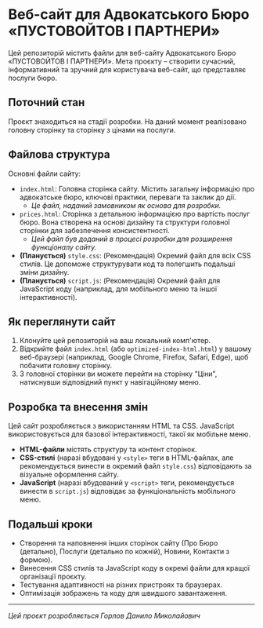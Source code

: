 # Веб-сайт для Адвокатського Бюро «ПУСТОВОЙТОВ І ПАРТНЕРИ»

Цей репозиторій містить файли для веб-сайту Адвокатського Бюро «ПУСТОВОЙТОВ І ПАРТНЕРИ».
Мета проєкту – створити сучасний, інформативний та зручний для користувача веб-сайт, що представляє послуги бюро.

## Поточний стан

Проєкт знаходиться на стадії розробки. На даний момент реалізовано головну сторінку та сторінку з цінами на послуги.

## Файлова структура

Основні файли сайту:

* `index.html`: Головна сторінка сайту. Містить загальну інформацію про адвокатське бюро, ключові практики, переваги та заклик до дії.
    * *Це файл, наданий замовником як основа для розробки.*
* `prices.html`: Сторінка з детальною інформацією про вартість послуг бюро. Вона створена на основі дизайну та структури головної сторінки для забезпечення консистентності.
    * *Цей файл був доданий в процесі розробки для розширення функціоналу сайту.*
* **(Планується)** `style.css`: (Рекомендація) Окремий файл для всіх CSS стилів. Це допоможе структурувати код та полегшить подальші зміни дизайну.
* **(Планується)** `script.js`: (Рекомендація) Окремий файл для JavaScript коду (наприклад, для мобільного меню та іншої інтерактивності).

## Як переглянути сайт

1.  Клонуйте цей репозиторій на ваш локальний комп'ютер.
2.  Відкрийте файл `index.html` (або `optimized-index-html.html`) у вашому веб-браузері (наприклад, Google Chrome, Firefox, Safari, Edge), щоб побачити головну сторінку.
3.  З головної сторінки ви можете перейти на сторінку "Ціни", натиснувши відповідний пункт у навігаційному меню.

## Розробка та внесення змін

Цей сайт розробляється з використанням HTML та CSS. JavaScript використовується для базової інтерактивності, такої як мобільне меню.

* **HTML-файли** містять структуру та контент сторінок.
* **CSS-стилі** (наразі вбудовані у `<style>` теги в HTML-файлах, але рекомендується винести в окремий файл `style.css`) відповідають за візуальне оформлення сайту.
* **JavaScript** (наразі вбудований у `<script>` теги, рекомендується винести в `script.js`) відповідає за функціональність мобільного меню.

## Подальші кроки

* Створення та наповнення інших сторінок сайту (Про Бюро (детально), Послуги (детально по кожній), Новини, Контакти з формою).
* Винесення CSS стилів та JavaScript коду в окремі файли для кращої організації проєкту.
* Тестування адаптивності на різних пристроях та браузерах.
* Оптимізація зображень та коду для швидшого завантаження.

---

*Цей проєкт розробляється Горлов Данило Миколайович*
